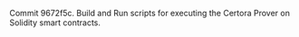 Commit 9672f5c.                    Build and Run scripts for executing the Certora Prover on Solidity smart contracts.